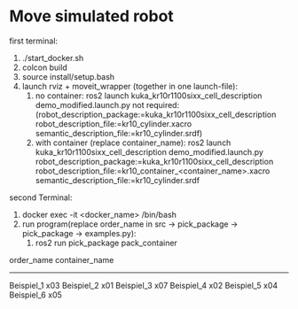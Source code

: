 # Move simulated robot

first terminal:
1. ./start_docker.sh
2. colcon build
3. source install/setup.bash
4. launch rviz + moveit_wrapper (together in one launch-file):
   1. no container:
          ros2 launch kuka_kr10r1100sixx_cell_description demo_modified.launch.py
          not required:
          (robot_description_package:=kuka_kr10r1100sixx_cell_description robot_description_file:=kr10_cylinder.xacro semantic_description_file:=kr10_cylinder.srdf)
   2. with container (replace container_name):
          ros2 launch kuka_kr10r1100sixx_cell_description demo_modified.launch.py robot_description_package:=kuka_kr10r1100sixx_cell_description robot_description_file:=kr10_container_<container_name>.xacro semantic_description_file:=kr10_cylinder.srdf
   

second Terminal:
1. docker exec -it <docker_name> /bin/bash
2. run program(replace order_name in src -> pick_package -> pick_package -> examples.py):
   1. ros2 run pick_package pack_container
   


order_name	container_name
______________________________
Beispiel_1	x03
Beispiel_2	x01
Beispiel_3	x07
Beispiel_4	x02
Beispiel_5	x04
Beispiel_6	x05

